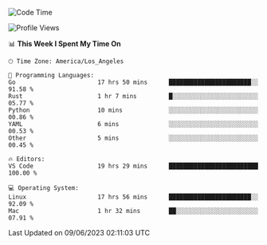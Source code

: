 <!--START_SECTION:waka-->
![Code Time](http://img.shields.io/badge/Code%20Time-413%20hrs%2033%20mins-blue)

![Profile Views](http://img.shields.io/badge/Profile%20Views-0-blue)

📊 **This Week I Spent My Time On** 

```text
🕑︎ Time Zone: America/Los_Angeles

💬 Programming Languages: 
Go                       17 hrs 50 mins      ███████████████████████░░   91.58 % 
Rust                     1 hr 7 mins         █░░░░░░░░░░░░░░░░░░░░░░░░   05.77 % 
Python                   10 mins             ░░░░░░░░░░░░░░░░░░░░░░░░░   00.86 % 
YAML                     6 mins              ░░░░░░░░░░░░░░░░░░░░░░░░░   00.53 % 
Other                    5 mins              ░░░░░░░░░░░░░░░░░░░░░░░░░   00.45 % 

🔥 Editors: 
VS Code                  19 hrs 29 mins      █████████████████████████   100.00 % 

💻 Operating System: 
Linux                    17 hrs 56 mins      ███████████████████████░░   92.09 % 
Mac                      1 hr 32 mins        ██░░░░░░░░░░░░░░░░░░░░░░░   07.91 % 
```


 Last Updated on 09/06/2023 02:11:03 UTC
<!--END_SECTION:waka-->
